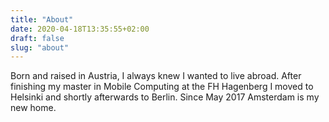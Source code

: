 ```yaml
---
title: "About"
date: 2020-04-18T13:35:55+02:00
draft: false
slug: "about"
---
```


Born and raised in Austria, I always knew I wanted to live abroad. After finishing my master in Mobile Computing at the FH Hagenberg I moved to Helsinki and shortly afterwards to Berlin. Since May 2017 Amsterdam is my new home.
